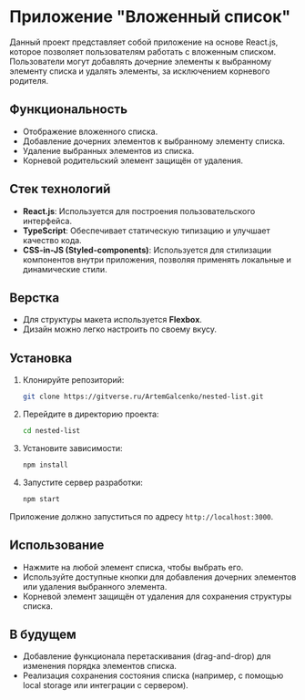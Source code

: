 # Приложение "Вложенный список"

Данный проект представляет собой приложение на основе React.js, которое позволяет пользователям работать с вложенным списком. Пользователи могут добавлять дочерние элементы к выбранному элементу списка и удалять элементы, за исключением корневого родителя.

## Функциональность
- Отображение вложенного списка.
- Добавление дочерних элементов к выбранному элементу списка.
- Удаление выбранных элементов из списка.
- Корневой родительский элемент защищён от удаления.

## Стек технологий
- **React.js**: Используется для построения пользовательского интерфейса.
- **TypeScript**: Обеспечивает статическую типизацию и улучшает качество кода.
- **CSS-in-JS (Styled-components)**: Используется для стилизации компонентов внутри приложения, позволяя применять локальные и динамические стили.

## Верстка
- Для структуры макета используется **Flexbox**.
- Дизайн можно легко настроить по своему вкусу.

## Установка

1. Клонируйте репозиторий:
    ```bash
    git clone https://gitverse.ru/ArtemGalcenko/nested-list.git
    ```
   
2. Перейдите в директорию проекта:
    ```bash
    cd nested-list
    ```

3. Установите зависимости:
    ```bash
    npm install
    ```

4. Запустите сервер разработки:
    ```bash
    npm start
    ```

Приложение должно запуститься по адресу `http://localhost:3000`.

## Использование
- Нажмите на любой элемент списка, чтобы выбрать его.
- Используйте доступные кнопки для добавления дочерних элементов или удаления выбранного элемента.
- Корневой элемент защищён от удаления для сохранения структуры списка.

## В будущем
- Добавление функционала перетаскивания (drag-and-drop) для изменения порядка элементов списка.
- Реализация сохранения состояния списка (например, с помощью local storage или интеграции с сервером).
